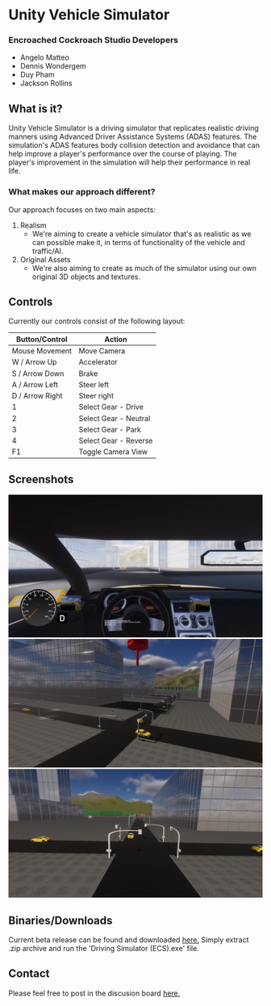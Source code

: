 # Unity Vehicle Simulator
### Encroached Cockroach Studio Developers
* Angelo Matteo
* Dennis Wondergem
* Duy Pham
* Jackson Rollins


## What is it?
Unity Vehicle Simulator is a driving simulator that replicates realistic driving manners using Advanced Driver Assistance Systems (ADAS) features. The simulation's ADAS features body collision detection and avoidance that can help improve a player's performance over the course of playing. The player's improvement in the simulation will help their performance in real life.

### What makes our approach different?
Our approach focuses on two main aspects:
1. Realism
    * We're aiming to create a vehicle simulator that's as realistic as we can possible make it, in terms of functionality of the vehicle and traffic/AI. 
2. Original Assets
    * We're also aiming to create as much of the simulator using our own original 3D objects and textures. 
## Controls
Currently our controls consist of the following layout:

| Button/Control  | Action |
| ------------- | ------------- |
| Mouse Movement  | Move Camera  |
| W / Arrow Up  | Accelerator  |
| S / Arrow Down  | Brake  |
| A / Arrow Left  | Steer left  |
| D / Arrow Right  | Steer right  |
| 1  | Select Gear - Drive  |
| 2  | Select Gear - Neutral  |
| 3  | Select Gear - Park |
| 4  | Select Gear - Reverse  |
| F1  | Toggle Camera View  |


## Screenshots
![Preview 1](Screenshots/1.PNG)
![Preview 2](Screenshots/2.PNG)
![Preview 3](Screenshots/3.PNG)

## Binaries/Downloads
Current beta release can be found and downloaded [here.](https://github.com/wondergemd/GameComp/releases/)
Simply extract .zip archive and run the 'Driving Simulator (ECS).exe' file.


## Contact
Please feel free to post in the discusion board [here.](https://github.com/wondergemd/GameComp/discussions)






